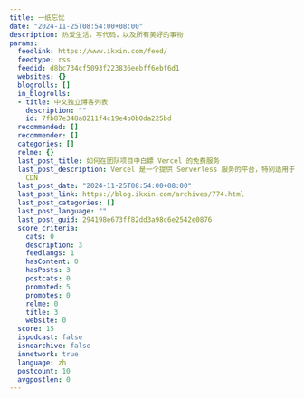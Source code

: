 ```yaml
---
title: 一纸忘忧
date: "2024-11-25T08:54:00+08:00"
description: 热爱生活，写代码，以及所有美好的事物
params:
  feedlink: https://www.ikxin.com/feed/
  feedtype: rss
  feedid: d8bc734cf5093f223836eebff6ebf6d1
  websites: {}
  blogrolls: []
  in_blogrolls:
  - title: 中文独立博客列表
    description: ""
    id: 7fb87e348a8211f4c19e4b0b0da225bd
  recommended: []
  recommender: []
  categories: []
  relme: {}
  last_post_title: 如何在团队项目中白嫖 Vercel 的免费服务
  last_post_description: Vercel 是一个提供 Serverless 服务的平台，特别适用于代理静态页面或创建简单的 API。其免费计划对个人项目非常友好，尤其是在中国地区拥有良好的
    CDN
  last_post_date: "2024-11-25T08:54:00+08:00"
  last_post_link: https://blog.ikxin.com/archives/774.html
  last_post_categories: []
  last_post_language: ""
  last_post_guid: 294198e673ff82dd3a98c6e2542e0876
  score_criteria:
    cats: 0
    description: 3
    feedlangs: 1
    hasContent: 0
    hasPosts: 3
    postcats: 0
    promoted: 5
    promotes: 0
    relme: 0
    title: 3
    website: 0
  score: 15
  ispodcast: false
  isnoarchive: false
  innetwork: true
  language: zh
  postcount: 10
  avgpostlen: 0
---
```

